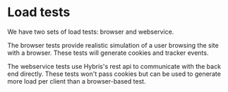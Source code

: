 # Load tests

We have two sets of load tests: browser and webservice.

The browser tests provide realistic simulation of a user browsing the site
with a browser. These tests will generate cookies and tracker events.

The webservice tests use Hybris's rest api to communicate with the back end
directly. These tests won't pass cookies but can be used to generate more
load per client than a browser-based test.
